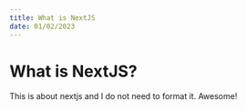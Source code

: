 ```yaml
---
title: What is NextJS
date: 01/02/2023
---
```


# What is NextJS?
This is about nextjs and I do not need to format it. Awesome!
